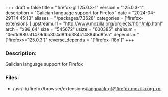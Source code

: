 +++
draft = false
title = "firefox-gl 125.0.3-1"
version = "125.0.3-1"
description = "Galician language support for Firefox"
date = "2024-04-29T14:45:13"
aliases = "/packages/73628"
categories = ['firefox-extensions']
upstreamurl = "http://www.mozilla.org/projects/l10n/mlp.html"
arch = "x86_64"
size = "545672"
usize = "600385"
sha1sum = "0ec1d880af1479dbb304d8fbb384c14884bd8fea"
depends = "['firefox>=125.0.3']"
reverse_depends = "['firefox-i18n']"
+++
### Description: 
Galician language support for Firefox

### Files: 
* /usr/lib/firefox/browser/extensions/langpack-gl@firefox.mozilla.org.xpi
